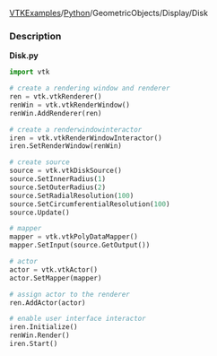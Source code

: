 [VTKExamples](Home)/[Python](Python)/GeometricObjects/Display/Disk

### Description
[]([Image:Disk.png])

**Disk.py**
```python
import vtk

# create a rendering window and renderer
ren = vtk.vtkRenderer()
renWin = vtk.vtkRenderWindow()
renWin.AddRenderer(ren)

# create a renderwindowinteractor
iren = vtk.vtkRenderWindowInteractor()
iren.SetRenderWindow(renWin)

# create source
source = vtk.vtkDiskSource()
source.SetInnerRadius(1)
source.SetOuterRadius(2)
source.SetRadialResolution(100)
source.SetCircumferentialResolution(100)
source.Update()

# mapper
mapper = vtk.vtkPolyDataMapper()
mapper.SetInput(source.GetOutput())

# actor
actor = vtk.vtkActor()
actor.SetMapper(mapper)

# assign actor to the renderer
ren.AddActor(actor)

# enable user interface interactor
iren.Initialize()
renWin.Render()
iren.Start()
```
